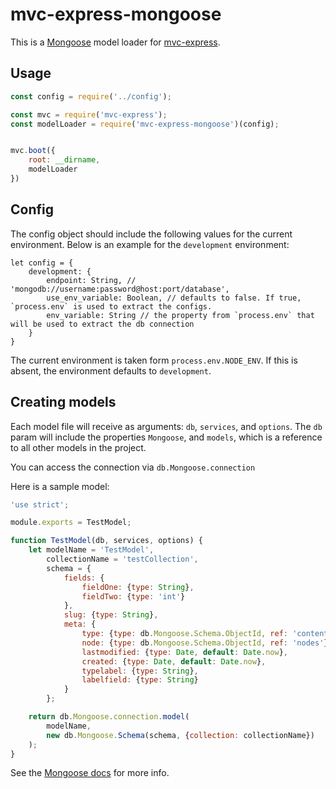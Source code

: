 # mvc-express-mongoose

This is a [Mongoose](http://mongoosejs.com/) model loader for [mvc-express](https://github.com/pajtai/mvc-express).

## Usage

```javascript
const config = require('../config');

const mvc = require('mvc-express');
const modelLoader = require('mvc-express-mongoose')(config);


mvc.boot({
    root: __dirname,
    modelLoader
})
```

## Config

The config object should include the following values for the current environment. Below is an example for 
the `development` environment:

```
let config = {
    development: {
        endpoint: String, // 'mongodb://username:password@host:port/database',
        use_env_variable: Boolean, // defaults to false. If true, `process.env` is used to extract the configs.
        env_variable: String // the property from `process.env` that will be used to extract the db connection 
    }
}
```

The current environment is taken form `process.env.NODE_ENV`. If this is absent, the environment defaults
to `development`.

## Creating models

Each model file will receive as arguments: `db`, `services`, and `options`. The `db` param will include the 
properties `Mongoose`, and `models`, which is a reference to all other models in the project. 

You can access the connection via `db.Mongoose.connection`

Here is a sample model:

```javascript
'use strict';

module.exports = TestModel;

function TestModel(db, services, options) {
    let modelName = 'TestModel',
        collectionName = 'testCollection',
        schema = {
            fields: {
                fieldOne: {type: String},
                fieldTwo: {type: 'int'}
            },
            slug: {type: String},
            meta: {
                type: {type: db.Mongoose.Schema.ObjectId, ref: 'content'},
                node: {type: db.Mongoose.Schema.ObjectId, ref: 'nodes'},
                lastmodified: {type: Date, default: Date.now},
                created: {type: Date, default: Date.now},
                typelabel: {type: String},
                labelfield: {type: String}
            }
        };

    return db.Mongoose.connection.model(
        modelName,
        new db.Mongoose.Schema(schema, {collection: collectionName})
    );
}
```

See the [Mongoose docs](http://mongoosejs.com/docs/connections.html) for more info.
